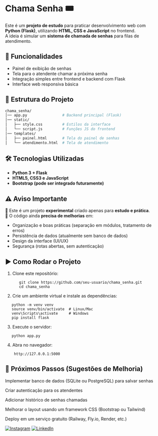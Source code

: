 # Chama Senha 🎟️

Este é um **projeto de estudo** para praticar desenvolvimento web com **Python (Flask)**, utilizando **HTML, CSS e JavaScript** no frontend.  
A ideia é simular um **sistema de chamada de senhas** para filas de atendimento.

## 🚀 Funcionalidades

- Painel de exibição de senhas  
- Tela para o atendente chamar a próxima senha  
- Integração simples entre frontend e backend com Flask  
- Interface web responsiva básica  

## 📂 Estrutura do Projeto

``` bash
chama_senha/
│── app.py                # Backend principal (Flask)
│── static/
│   ├── style.css         # Estilos da interface
│   └── script.js         # Funções JS do frontend
│── templates/
│   ├── painel.html       # Tela do painel de senhas
│   └── atendimento.html  # Tela de atendimento
```

## 🛠️ Tecnologias Utilizadas

- **Python 3 + Flask**
- **HTML5, CSS3 e JavaScript**
- **Bootstrap (pode ser integrado futuramente)**

## ⚠️ Aviso Importante

🔹 Este é um projeto **experimental** criado apenas para **estudo e prática**.  
🔹 O código ainda **precisa de melhorias** em:
- Organização e boas práticas (separação em módulos, tratamento de erros)  
- Persistência de dados (atualmente sem banco de dados)  
- Design da interface (UI/UX)  
- Segurança (rotas abertas, sem autenticação)  

## ▶️ Como Rodar o Projeto

1. Clone este repositório:
   ```
      git clone https://github.com/seu-usuario/chama_senha.git
      cd chama_senha
   ```
2. Crie um ambiente virtual e instale as dependências:
  ```
     python -m venv venv
     source venv/bin/activate  # Linux/Mac
     venv\Scripts\activate     # Windows
     pip install flask
  ```

3. Execute o servidor:
  ```
     python app.py
  ```
4. Abra no navegador:
  ```
      http://127.0.0.1:5000
  ```

## 📌 Próximos Passos (Sugestões de Melhoria)

Implementar banco de dados (SQLite ou PostgreSQL) para salvar senhas

Criar autenticação para os atendentes

Adicionar histórico de senhas chamadas

Melhorar o layout usando um framework CSS (Bootstrap ou Tailwind)

Deploy em um serviço gratuito (Railway, Fly.io, Render, etc.)

[![Instagram](https://img.shields.io/badge/Instagram-000?style=for-the-badge&logo=instagram)](https://www.instagram.com/pelyhenrique/)
[![LinkedIn](https://img.shields.io/badge/LinkedIn-000?style=for-the-badge&logo=linkedin&logoColor=0E76A8)](https://www.linkedin.com/in/pedro-henrique-matias/)
